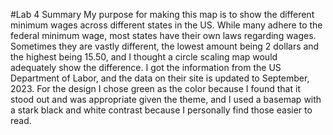 #Lab 4 Summary
My purpose for making this map is to show the different minimum wages across different states in the US. While many adhere to the federal minimum wage, most states have their own laws regarding wages. Sometimes they are vastly different, the lowest amount being 2 dollars and the highest being 15.50, and I thought a circle scaling map would adequately show the difference. I got the information from the US Department of Labor, and the data on their site is updated to September, 2023. For the design I chose green as the color because I found that it stood out and was appropriate given the theme, and I used a basemap with a stark black and white contrast because I personally find those easier to read. 